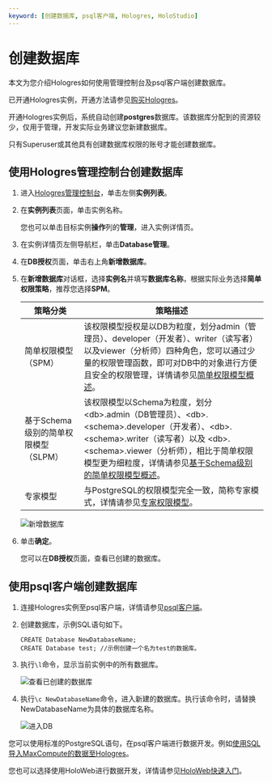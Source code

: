 ```yaml
---
keyword: [创建数据库, psql客户端, Hologres, HoloStudio]
---
```


# 创建数据库

本文为您介绍Hologres如何使用管理控制台及psql客户端创建数据库。

已开通Hologres实例，开通方法请参见[购买Hologres](/cn.zh-CN/准备工作/购买Hologres.md)。

开通Hologres实例后，系统自动创建**postgres**数据库。该数据库分配到的资源较少，仅用于管理，开发实际业务建议您新建数据库。

只有Superuser或其他具有创建数据库权限的账号才能创建数据库。

## 使用Hologres管理控制台创建数据库

1.  进入[Hologres管理控制台](https://hologram.console.aliyun.com/#/instance)，单击左侧**实例列表**。

2.  在**实例列表**页面，单击实例名称。

    您也可以单击目标实例**操作**列的**管理**，进入实例详情页。

3.  在实例详情页左侧导航栏，单击**Database管理**。

4.  在**DB授权**页面，单击右上角**新增数据库**。

5.  在**新增数据库**对话框，选择**实例名**并填写**数据库名称**，根据实际业务选择**简单权限策略**，推荐您选择**SPM**。

    |策略分类|策略描述|
    |----|----|
    |简单权限模型（SPM）|该权限模型授权是以DB为粒度，划分admin（管理员）、developer（开发者）、writer（读写者）以及viewer（分析师）四种角色，您可以通过少量的权限管理函数，即可对DB中的对象进行方便且安全的权限管理，详情请参见[简单权限模型概述](/cn.zh-CN/账号与权限管理/Hologres权限模型/简单权限模型/简单权限模型概述.md)。|
    |基于Schema级别的简单权限模型（SLPM）|该权限模型以Schema为粒度，划分 <db\>.admin（DB管理员）、<db\>.<schema\>.developer（开发者）、<db\>.<schema\>.writer（读写者）以及 <db\>.<schema\>.viewer（分析师），相比于简单权限模型更为细粒度，详情请参见[基于Schema级别的简单权限模型概述](/cn.zh-CN/账号与权限管理/Hologres权限模型/基于Schema级别的简单权限模型/基于Schema级别的简单权限模型概述.md)。|
    |专家模型|与PostgreSQL的权限模型完全一致，简称专家模式，详情请参见[专家权限模型](/cn.zh-CN/账号与权限管理/Hologres权限模型/专家权限模型.md)。|

    ![新增数据库](https://static-aliyun-doc.oss-accelerate.aliyuncs.com/assets/img/zh-CN/6991424261/p284751.png)

6.  单击**确定**。

    您可以在**DB授权**页面，查看已创建的数据库。


## 使用psql客户端创建数据库

1.  连接Hologres实例至psql客户端，详情请参见[psql客户端](/cn.zh-CN/连接开发工具/psql客户端.md)。

2.  创建数据库，示例SQL语句如下。

    ```
    CREATE Database NewDatabaseName;
    CREATE Database test; //示例创建一个名为test的数据库。
    ```

3.  执行`\l`命令，显示当前实例中的所有数据库。

    ![查看已创建的数据库](https://static-aliyun-doc.oss-accelerate.aliyuncs.com/assets/img/zh-CN/5162459951/p137395.png)

4.  执行`\c NewDatabaseName`命令，进入新建的数据库。执行该命令时，请替换NewDatabaseName为具体的数据库名称。

    ![进入DB](https://static-aliyun-doc.oss-accelerate.aliyuncs.com/assets/img/zh-CN/5162459951/p137397.png)


您可以使用标准的PostgreSQL语句，在psql客户端进行数据开发。例如[使用SQL导入MaxCompute的数据至Hologres](/cn.zh-CN/数据接入/离线同步/MaxCompute/使用SQL导入MaxCompute的数据至Hologres.md)。

您也可以选择使用HoloWeb进行数据开发，详情请参见[HoloWeb快速入门](/cn.zh-CN/快速入门/HoloWeb快速入门.md)。

